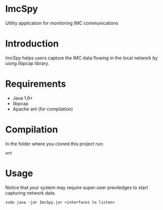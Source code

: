 # ImcSpy
Utility application for monitoring IMC communications

# Introduction
ImcSpy helps users capture the IMC data flowing in the local network by using libpcap library.

# Requirements
  - Java 1.6+
  - libpcap
  - Apache ant (for compilation)

# Compilation
In the folder where you cloned this project run:
```
ant
```
# Usage
Notice that your system may require super-user previledges to start capturing network data.
```
sudo java -jar ImcSpy.jar <interfaces to listen>
```
